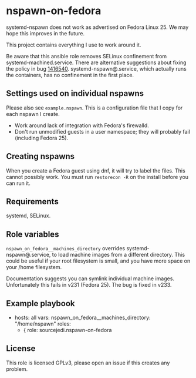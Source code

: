 # nspawn-on-fedora #

systemd-nspawn does not work as advertised on Fedora Linux 25.
We may hope this improves in the future.

This project contains everything I use to work around it.

Be aware that this ansible role removes SELinux confinement from systemd-machined.service.
There are alternative suggestions about fixing the policy in bug [1416540](https://bugzilla.redhat.com/show_bug.cgi?id=1416540).
systemd-nspawn@.service, which actually runs the containers, has no confinement in the first place.

## Settings used on individual nspawns

Please also see `example.nspawn`.  This is a configuration file that I copy for each nspawn I create.

* Work around lack of integration with Fedora's firewalld.
* Don't run unmodified guests in a user namespace; they will probably fail (including Fedora 25).

## Creating nspawns

When you create a Fedora guest using dnf, it will try to label the files.
This cannot possibly work.
You must run `restorecon -R` on the install before you can run it.


## Requirements

systemd, SELinux.

## Role variables

`nspawn_on_fedora__machines_directory` overrides systemd-nspawn@.service, to load machine images from a different directory.
This could be useful if your root filesystem is small, and you have more space on your /home filesystem.

Documentation suggests you can symlink individual machine images.
Unfortunately this fails in v231 (Fedora 25).  The bug is fixed in v233.

## Example playbook

- hosts: all
  vars:
    nspawn_on_fedora__machines_directory: "/home/nspawn"
  roles:
    - { role: sourcejedi.nspawn-on-fedora

## License

This role is licensed GPLv3, please open an issue if this creates any problem.
